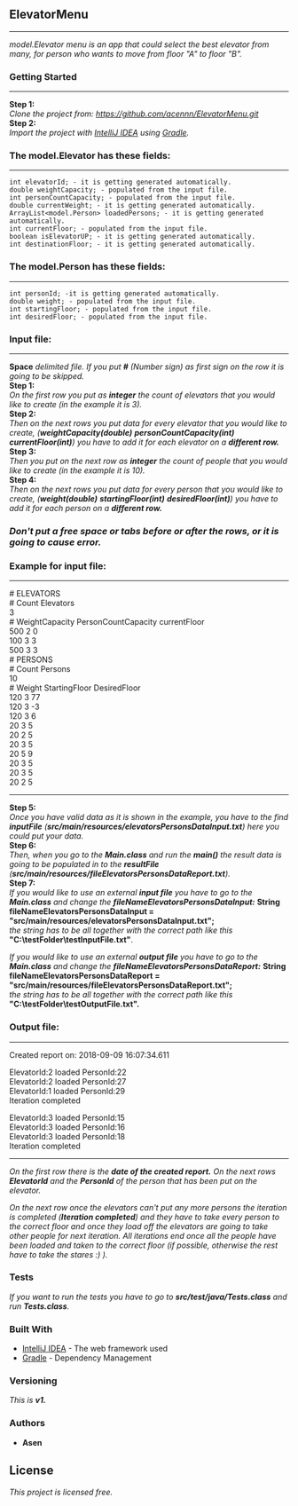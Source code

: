 ## ElevatorMenu
----------------------------------------------------------------------------------------------------------------------------------------------------
*model.Elevator menu is an app that could select the best elevator from many, for person who wants to move from floor "A" to
floor "B".*
### Getting Started
----------------------------------------------------------------------------------------------------------------------------------------------------
**Step 1:**  
*Clone the project from: https://github.com/acennn/ElevatorMenu.git*  
**Step 2:**  
*Import the project with [IntelliJ IDEA](https://www.jetbrains.com/idea/) using [Gradle](https://gradle.org/).*
### The model.Elevator has these fields:
----------------------------------------------------------------------------------------------------------------------------------------------------
    int elevatorId; - it is getting generated automatically.
    double weightCapacity; - populated from the input file.
    int personCountCapacity; - populated from the input file.
    double currentWeight; - it is getting generated automatically.
    ArrayList<model.Person> loadedPersons; - it is getting generated automatically.
    int currentFloor; - populated from the input file.
    boolean isElevatorUP; - it is getting generated automatically.
    int destinationFloor; - it is getting generated automatically.
### The model.Person has these fields:
----------------------------------------------------------------------------------------------------------------------------------------------------
    int personId; -it is getting generated automatically.
    double weight; - populated from the input file.
    int startingFloor; - populated from the input file.
    int desiredFloor; - populated from the input file.
### Input file:
  ----------------------------------------------------------------------------------------------------------------------------------------------------

**Space** *delimited file. If you put **\#** (Number sign) as first sign on the row it is going to be skipped.*  
**Step 1:**  
*On the first row you put as **integer** the count of elevators that you would like to create (in the example it is 3).*  
**Step 2:**  
*Then on the next rows you put data for every elevator that you would like to create,
(**weightCapacity(double)** **personCountCapacity(int)** **currentFloor(int)**) you have to add it for each elevator on a **different row.***  
**Step 3:**  
*Then you put on the next row as **integer** the count of people that you would like to create (in the example it is 10).*  
**Step 4:**  
*Then on the next rows you put data for every person that you would like to create,
(**weight(double)** **startingFloor(int)** **desiredFloor(int)**) you have to add it for each person on a **different row.***  

### *Don't put a free space or tabs before or after the rows, or it is going to cause error.*

### Example for input file:

----------------------------------------------------------------------------------------------------------------------------------------------------

\# ELEVATORS  
\# Count Elevators  
3  
\# WeightCapacity PersonCountCapacity currentFloor  
500 2 0  
100 3 3  
500 3 3  
\# PERSONS  
\# Count Persons  
10  
\# Weight StartingFloor DesiredFloor  
120 3 77  
120 3 -3  
120 3 6  
20 3 5  
20 2 5  
20 3 5  
20 5 9  
20 3 5  
20 3 5  
20 2 5  

----------------------------------------------------------------------------------------------------------------------------------------------------

**Step 5:**  
*Once you have valid data as it is shown in the example, you have to the find **inputFile**
(**src/main/resources/elevatorsPersonsDataInput.txt**) here you could put your data.*  
**Step 6:**  
*Then, when you go to the **Main.class** and run the **main()** the result data is going to be populated in to the **resultFile** (**src/main/resources/fileElevatorsPersonsDataReport.txt**).*  
**Step 7:**  
*If you would like to use an external **input file** you have to go to the **Main.class** and change the* ***fileNameElevatorsPersonsDataInput:***
        **String fileNameElevatorsPersonsDataInput = "src/main/resources/elevatorsPersonsDataInput.txt";**  
*the string has to be all together with the correct path like this* **"C:\testFolder\testInputFile.txt"**.  

*If you would like to use an external **output file** you have to go to the **Main.class** and change the* ***fileNameElevatorsPersonsDataReport:***
       **String fileNameElevatorsPersonsDataReport = "src/main/resources/fileElevatorsPersonsDataReport.txt";**  
*the string has to be all together with the correct path like this* **"C:\testFolder\testOutputFile.txt".**

### Output file:
----------------------------------------------------------------------------------------------------------------------------------------------------

Created report on: 2018-09-09 16:07:34.611  

ElevatorId:2 loaded PersonId:22  
ElevatorId:2 loaded PersonId:27  
ElevatorId:1 loaded PersonId:29  
Iteration completed  

ElevatorId:3 loaded PersonId:15  
ElevatorId:3 loaded PersonId:16  
ElevatorId:3 loaded PersonId:18  
Iteration completed  

----------------------------------------------------------------------------------------------------------------------------------------------------

*On the first row there is the **date of the created report.**
On the next rows **ElevatorId** and the **PersonId** of the person that has been put on the elevator.*  

*On the next row once the elevators can't put any more persons the iteration is completed (**Iteration completed**) and they have to take every person to the correct floor and once they load off the elevators are going to take other people for next iteration.
All iterations  end once all the people have been loaded and taken to the correct floor (if possible, otherwise the rest have to take the stares :) ).*

### Tests
*If you want to run the tests you have to go to **src/test/java/Tests.class** and run **Tests.class**.*

### Built With
* [IntelliJ IDEA](https://www.jetbrains.com/idea/) - The web framework used
* [Gradle](https://gradle.org/) - Dependency Management

### Versioning
*This is **v1.***

### Authors
* **Asen**

## License
*This project is licensed free.*
